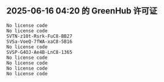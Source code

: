 ## 2025-06-16 04:20 的 GreenHub 许可证
```
No license code
No license code
SVTN-z10t-Rsrk-FuC8-BB27
SVSa-VoeQ-7fWA-xaC8-5B16
No license code
SVSP-G4OJ-Ae4B-LnC8-1365
No license code
No license code
No license code
No license code
```
